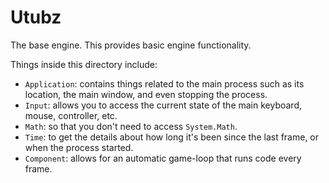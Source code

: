 # Utubz
The base engine. This provides basic engine functionality.

Things inside this directory include:
- `Application`: contains things related to the main process such as its location, the main window, and even stopping the process.
- `Input`: allows you to access the current state of the main keyboard, mouse, controller, etc.
- `Math`: so that you don't need to access `System.Math`.
- `Time`: to get the details about how long it's been since the last frame, or when the process started.
- `Component`: allows for an automatic game-loop that runs code every frame. 